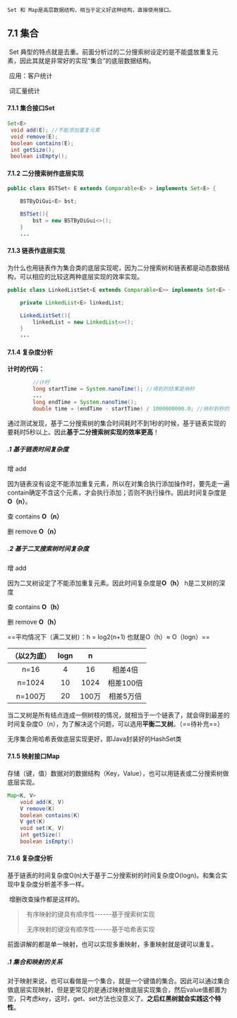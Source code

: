 	Set 和 Map是高层数据结构，相当于定义好这种结构，直接使用接口。

## 7.1 集合

​	Set 典型的特点就是去重。前面分析过的二分搜索树设定的是不能盛放重复元素，因此其就是非常好的实现“集合”的底层数据结构。

​	应用：客户统计

​		    词汇量统计

#### 7.1.1 集合接口Set

```java
Set<E>
 void add(E); //不能添加重复元素  
 void remove(E);
 boolean contains(E);
 int getSize();
 boolean isEmpty();
```

#### 7.1.2 二分搜索树作底层实现

```java
public class BSTSet< E extends Comparable<E> > implements Set<E> {

    BSTByDiGui<E> bst;

    BSTSet(){
        bst = new BSTByDiGui<>();
    }
    ...
```



#### 7.1.3 链表作底层实现

​	为什么也用链表作为集合类的底层实现呢，因为二分搜索树和链表都是动态数据结构，可以相应的比较这两种底层实现的效率实现。

```java
public class LinkedListSet<E extends Comparable<E>> implements Set<E> {

    private LinkedList<E> linkedList;

    LinkedListSet(){
        linkedList = new LinkedList<>();
    }
    ...
```



#### 7.1.4 复杂度分析

**计时的代码：**

```java
        //计时
        long startTime = System.nanoTime(); //得到的结果是纳秒
		...
        long endTime = System.nanoTime();
        double time = (endTime - startTime) / 1000000000.0; //纳秒到秒的转换
```

​	通过测试发现，基于二分搜索树的集合时间耗时不到1秒的时候，基于链表实现的要耗时5秒以上。因此**基于二分搜索树实现的效率更高**！

##### .1 基于链表时间复杂度

增 add    

​	因为链表没有设定不能添加重复元素，所以在对集合执行添加操作时，要先走一遍contain确定不含这个元素，才会执行添加；否则不执行操作。因此时间复杂度是**O（n）**。

查 contains     **O（n）**

删 remove       **O（n）**

##### .2 基于二叉搜索树时间复杂度

增 add    

​	因为二叉树设定了不能添加重复元素。因此时间复杂度是**O（h）** h是二叉树的深度

查 contains     **O（h）**

删 remove       **O（h）**

==平均情况下（满二叉树）：h = log2(n+1)  也就是O（h）≈ O（logn）==

| （以2为底） | logn |   n   |           |
| :---------: | :--: | :---: | :-------: |
|    n=16     |  4   |  16   |  相差4倍  |
|   n=1024    |  10  | 1024  | 相差100倍 |
|   n=100万   |  20  | 100万 | 相差5万倍 |

​	当二叉树是所有结点连成一侧树枝的情况，就相当于一个链表了，就会得到最差的时间复杂度O（n），为了解决这个问题，可以选用**平衡二叉树**。（==待补充==）



无序集合用哈希表做底层实现更好，即Java封装好的HashSet类

#### 7.1.5 映射接口Map

​	存储（键，值）数据对的数据结构（Key，Value），也可以用链表或二分搜索树做底层实现。

```java
Map<K, V>
    void add(K, V)
    V remove(K)
    boolean contains(K)
    V get(K)
    void set(K, V)
    int getSize()
    boolean isEmpty()
```

#### 7.1.6 复杂度分析 

​	基于链表的时间复杂度O(n)大于基于二分搜索树的时间复杂度O(logn)。和集合实现中复杂度分析差不多一样。

​	增删改查操作都是这样的。

> ​	有序映射的键具有顺序性------基于搜索树实现
>
> ​	无序映射的键没有顺序性------基于哈希表实现

前面讲解的都是单一映射，也可以实现多重映射，多重映射就是键可以重复。

##### .1 集合和映射的关系

​	对于映射来说，也可以看做是一个集合，就是一个键值的集合。因此可以通过集合做底层实现映射，但是更常见的是通过映射做底层实现集合，然后value值都置为空，只考虑key，这时，get、set方法也没意义了。**之后红黑树就会实践这个特性**。



